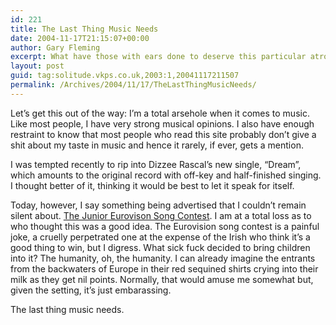 ```yaml
---
id: 221
title: The Last Thing Music Needs
date: 2004-11-17T21:15:07+00:00
author: Gary Fleming
excerpt: What have those with ears done to deserve this particular atrocity?
layout: post
guid: tag:solitude.vkps.co.uk,2003:1,20041117211507
permalink: /Archives/2004/11/17/TheLastThingMusicNeeds/
---
```

Let&#8217;s get this out of the way: I&#8217;m a total arsehole when it comes to music. Like most people, I have very strong musical opinions. I also have enough restraint to know that most people who read this site probably don&#8217;t give a shit about my taste in music and hence it rarely, if ever, gets a mention.

I was tempted recently to rip into Dizzee Rascal&#8217;s new single, &#8220;Dream&#8221;, which amounts to the original record with off-key and half-finished singing. I thought better of it, thinking it would be best to let it speak for itself.

Today, however, I say something being advertised that I couldn&#8217;t remain silent about. [The Junior Eurovison Song Contest](http://www.junioreurovision.tv/english/index.htm). I am at a total loss as to who thought this was a good idea. The Eurovision song contest is a painful joke, a cruelly perpetrated one at the expense of the Irish who think it&#8217;s a good thing to win, but I digress. What sick fuck decided to bring children into it? The humanity, oh, the humanity. I can already imagine the entrants from the backwaters of Europe in their red sequined shirts crying into their milk as they get nil points. Normally, that would amuse me somewhat but, given the setting, it&#8217;s just embarassing.

The last thing music needs.